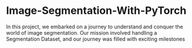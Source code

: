 # Image-Segmentation-With-PyTorch
In this project, we embarked on a journey to understand and conquer the world of image segmentation. Our mission involved handling a Segmentation Dataset, and our journey was filled with exciting milestones
